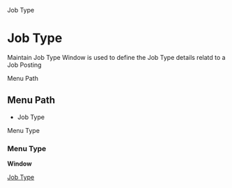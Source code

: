 
Job Type
# Job Type


Maintain Job Type Window is used to define the Job Type details relatd to a Job Posting

Menu Path
## Menu Path



- Job Type

Menu Type
### Menu Type

**Window**


[Job Type](../../functional-guide/window/window-job-type.md)